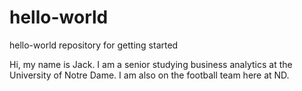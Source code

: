 # hello-world
hello-world repository for getting started

Hi, my name is Jack. 
I am a senior studying business analytics at the University of Notre Dame.
I am also on the football team here at ND.
